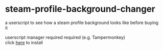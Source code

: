 # steam-profile-background-changer
a userscript to see how a steam profile background looks like before buying it 

userscript manager required required (e.g. Tampermonkey)<br>
click [here](https://github.com/wateroverdose/steam-profile-background-changer/blob/main/steam-profile-background-changer.user.js) to install
